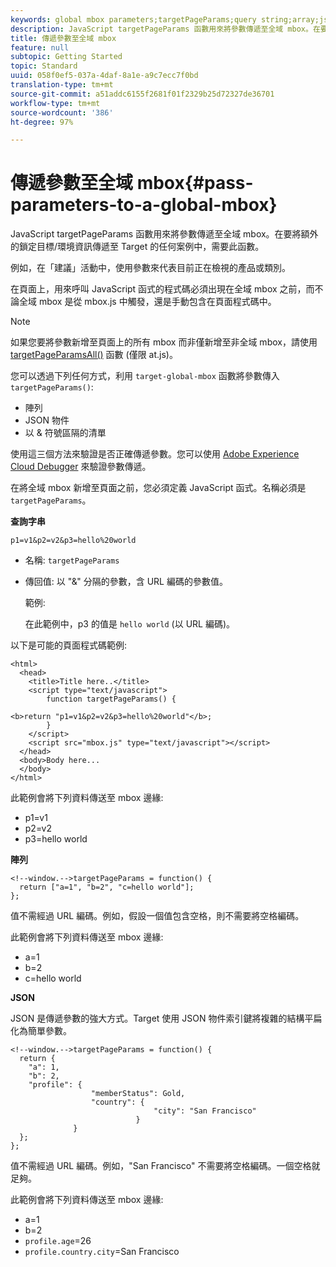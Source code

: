```yaml
---
keywords: global mbox parameters;targetPageParams;query string;array;json;dtm;dynamic tag management
description: JavaScript targetPageParams 函數用來將參數傳遞至全域 mbox。在要將額外的鎖定目標/環境資訊傳遞至 Target 的任何案例中，需要此函數。
title: 傳遞參數至全域 mbox
feature: null
subtopic: Getting Started
topic: Standard
uuid: 058f0ef5-037a-4daf-8a1e-a9c7ecc7f0bd
translation-type: tm+mt
source-git-commit: a51addc6155f2681f01f2329b25d72327de36701
workflow-type: tm+mt
source-wordcount: '386'
ht-degree: 97%

---
```



# 傳遞參數至全域 mbox{#pass-parameters-to-a-global-mbox}

JavaScript targetPageParams 函數用來將參數傳遞至全域 mbox。在要將額外的鎖定目標/環境資訊傳遞至 Target 的任何案例中，需要此函數。

例如，在「建議」活動中，使用參數來代表目前正在檢視的產品或類別。

在頁面上，用來呼叫 JavaScript 函式的程式碼必須出現在全域 mbox 之前，而不論全域 mbox 是從 mbox.js 中觸發，還是手動包含在頁面程式碼中。

>[!NOTE]
>
>如果您要將參數新增至頁面上的所有 mbox 而非僅新增至非全域 mbox，請使用 [targetPageParamsAll()](/help/c-implementing-target/c-implementing-target-for-client-side-web/targetpageparamsall.md) 函數 (僅限 at.js)。

您可以透過下列任何方式，利用 `target-global-mbox` 函數將參數傳入 `targetPageParams()`:

* 陣列
* JSON 物件
* 以 &amp; 符號區隔的清單

使用這三個方法來驗證是否正確傳遞參數。您可以使用 [Adobe Experience Cloud Debugger](https://docs.adobe.com/content/help/en/debugger/using/experience-cloud-debugger.html) 來驗證參數傳遞。

在將全域 mbox 新增至頁面之前，您必須定義 JavaScript 函式。名稱必須是 `targetPageParams`。

**查詢字串**

```
p1=v1&p2=v2&p3=hello%20world
```

* 名稱: `targetPageParams`
* 傳回值: 以 &quot;&amp;&quot; 分隔的參數，含 URL 編碼的參數值。

   範例:  

   在此範例中，p3 的值是 `hello world` (以 URL 編碼)。

以下是可能的頁面程式碼範例:

```
<html> 
  <head> 
    <title>Title here..</title> 
    <script type="text/javascript"> 
        function targetPageParams() { 
           
<b>return "p1=v1&p2=v2&p3=hello%20world"</b>; 
        } 
    </script> 
    <script src="mbox.js" type="text/javascript"></script> 
  </head> 
  <body>Body here... 
  </body> 
</html>
```

此範例會將下列資料傳送至 mbox 邊緣:

* p1=v1
* p2=v2
* p3=hello world

**陣列**

```
<!--window.-->targetPageParams = function() { 
  return ["a=1", "b=2", "c=hello world"]; 
}; 
```

值不需經過 URL 編碼。例如，假設一個值包含空格，則不需要將空格編碼。

此範例會將下列資料傳送至 mbox 邊緣:

* a=1
* b=2
* c=hello world

**JSON**

JSON 是傳遞參數的強大方式。Target 使用 JSON 物件索引鍵將複雜的結構平扁化為簡單參數。

```
<!--window.-->targetPageParams = function() { 
  return { 
    "a": 1, 
    "b": 2, 
    "profile": { 
                  "memberStatus": Gold, 
                  "country": { 
                                "city": "San Francisco" 
                            } 
              } 
  }; 
}; 
```

值不需經過 URL 編碼。例如，&quot;San Francisco&quot; 不需要將空格編碼。一個空格就足夠。

此範例會將下列資料傳送至 mbox 邊緣:

* a=1
* b=2
* `profile.age`=26
* `profile.country.city`=San Francisco